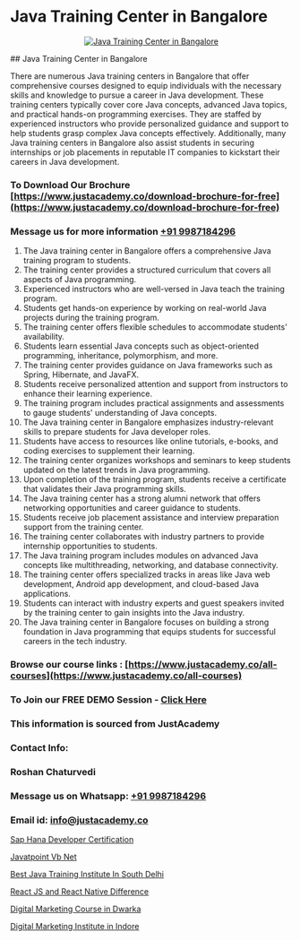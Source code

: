 # Java Training Center in Bangalore

<p align="center">
  <a href="https://justacademy.co/course-detail/core-java-training">
    <img src="https://justacademy.co/storage2/course_image/1677245426_course_image.webp" alt="Java Training Center in Bangalore">
  </a>
</p>
## Java Training Center in Bangalore

There are numerous Java training centers in Bangalore that offer comprehensive courses designed to equip individuals with the necessary skills and knowledge to pursue a career in Java development. These training centers typically cover core Java concepts, advanced Java topics, and practical hands-on programming exercises. They are staffed by experienced instructors who provide personalized guidance and support to help students grasp complex Java concepts effectively. Additionally, many Java training centers in Bangalore also assist students in securing internships or job placements in reputable IT companies to kickstart their careers in Java development.
### To Download Our Brochure [https://www.justacademy.co/download-brochure-for-free](https://www.justacademy.co/download-brochure-for-free)
### Message us for more information [+91 9987184296](https://api.whatsapp.com/send?phone=919987184296)
1) The Java training center in Bangalore offers a comprehensive Java training program to students.
2) The training center provides a structured curriculum that covers all aspects of Java programming.
3) Experienced instructors who are well-versed in Java teach the training program.
4) Students get hands-on experience by working on real-world Java projects during the training program.
5) The training center offers flexible schedules to accommodate students' availability.
6) Students learn essential Java concepts such as object-oriented programming, inheritance, polymorphism, and more.
7) The training center provides guidance on Java frameworks such as Spring, Hibernate, and JavaFX.
8) Students receive personalized attention and support from instructors to enhance their learning experience.
9) The training program includes practical assignments and assessments to gauge students' understanding of Java concepts.
10) The Java training center in Bangalore emphasizes industry-relevant skills to prepare students for Java developer roles.
11) Students have access to resources like online tutorials, e-books, and coding exercises to supplement their learning.
12) The training center organizes workshops and seminars to keep students updated on the latest trends in Java programming.
13) Upon completion of the training program, students receive a certificate that validates their Java programming skills.
14) The Java training center has a strong alumni network that offers networking opportunities and career guidance to students.
15) Students receive job placement assistance and interview preparation support from the training center.
16) The training center collaborates with industry partners to provide internship opportunities to students.
17) The Java training program includes modules on advanced Java concepts like multithreading, networking, and database connectivity.
18) The training center offers specialized tracks in areas like Java web development, Android app development, and cloud-based Java applications.
19) Students can interact with industry experts and guest speakers invited by the training center to gain insights into the Java industry.
20) The Java training center in Bangalore focuses on building a strong foundation in Java programming that equips students for successful careers in the tech industry.

### Browse our course links : [https://www.justacademy.co/all-courses](https://www.justacademy.co/all-courses) 
### To Join our FREE DEMO Session - [Click Here](https://www.justacademy.co/register-for-course-demo)


### This information is sourced from JustAcademy
### Contact Info:
### Roshan Chaturvedi
### Message us on Whatsapp: [+91 9987184296](https://api.whatsapp.com/send?phone=919987184296)
### Email id: [info@justacademy.co](mailto:info@justacademy.co)
                
[Sap Hana Developer Certification](https://www.linkedin.com/pulse/sap-hana-developer-certification-software-training-sunnyvale-jkxuc/)

[Javatpoint Vb Net](https://www.linkedin.com/pulse/javatpoint-vb-net-justacademy-boston-d8oxc?trackingId=nOLEmWZeSQZa7x5BWEVYkg%3D%3D&lipi=urn%3Ali%3Apage%3Ad_flagship3_company_admin%3BA1nZ1nP9T4epQeiwVmNY3A%3D%3D)

[Best Java Training Institute In South Delhi](https://medium.com/@surajvaishnav5015/best-java-training-institute-in-south-delhi-431b88fd3a28)

[React JS and React Native Difference](https://medium.com/@kumarishimmi99/react-js-and-react-native-difference-0693ca5233b5)

[Digital Marketing Course in Dwarka](https://justacademyin.github.io/justacademy/digital-marketing-course-in-dwarka)

[Digital Marketing Institute in Indore](https://justacademyin.github.io/justacademy/digital-marketing-institute-in-indore)

